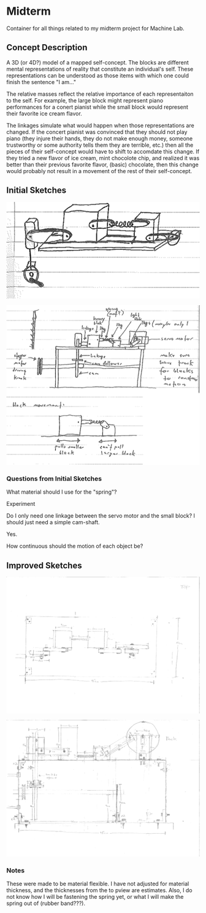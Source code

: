 # Midterm #

Container for all things related to my midterm project for Machine Lab.

## Concept Description ##
A 3D (or 4D?) model of a mapped self-concept. The blocks are different mental representations of reality that constitute an individual's self. These representations can be understood as those items with which one could finish the sentence "I am..." 

The relative masses reflect the relative importance of each representaiton to the self. For example, the large block might represent piano performances for a conert pianist while the small block would represent their favorite ice cream flavor. 

The linkages simulate what would happen when those representations are changed. If the concert pianist was convinced that they should not play piano (they injure their hands, they do not make enough money, someone trustworthy or some authority tells them they are terrible, etc.) then all the pieces of their self-concept would have to shift to accomdate this change. If they tried a new flavor of ice cream, mint chocolote chip, and realized it was better than their previous favorite flavor, (basic) chocolate, then this change would probably not result in a movement of the rest of their self-concept.

## Initial Sketches ##

![Initial Sketch No. 1](https://github.com/bassmonkey620/Machine-Lab/blob/master/midterm/referenceMedia/200226_midtermSketch_01.png)

![Iniital Sketches No. 2 and 3](https://github.com/bassmonkey620/Machine-Lab/blob/master/midterm/referenceMedia/200226_midtermSketch_02.png)

### Questions from Initial Sketches ###

What material should I use for the "spring"?

Experiment

Do I only need one linkage between the servo motor and the small block? I should just need a simple cam-shaft.

Yes.

How continuous should the motion of each object be?

## Improved Sketches ##

![Initial Sketch No. 3](https://github.com/bassmonkey620/Machine-Lab/blob/master/midterm/referenceMedia/200229_midtermSketch_03.jpg)

![Initial Sketch No. 4](https://github.com/bassmonkey620/Machine-Lab/blob/master/midterm/referenceMedia/200229_midtermSketch_04.jpg)

### Notes ###

These were made to be material flexible. I have not adjusted for material thickness, and the thicknesses from the to pview are estimates. Also, I do not know how I will be fastening the spring yet, or what I will make the spring out of (rubber band???).
